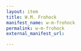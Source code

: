 ```yaml
---
layout: item
title: W.M. Frohock
manifest_name: w-m-frohock
permalink: w-m-frohock
external_manifest_url: 

---
```

<!-- Add an essay or interpretive material below this line,
using HTML or markdown.  Do not modify this file above this line -->
